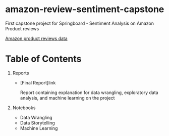 # amazon-review-sentiment-capstone
First capstone project for Springboard - Sentiment Analysis on Amazon Product reviews

[Amazon product reviews data](http://jmcauley.ucsd.edu/data/amazon/)

# Table of Contents


1. Reports

    * [Final Report]link
    
      Report containing explanation for data wrangling, exploratory data analysis, and machine learning on the project

2. Notebooks

    * Data Wrangling
    * Data Storytelling
    * Machine Learning
